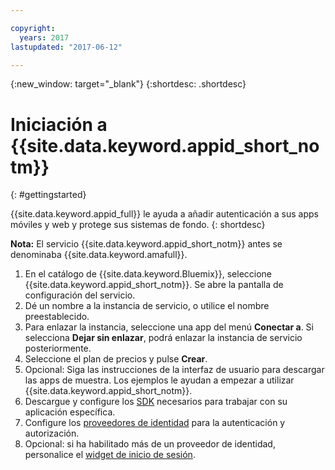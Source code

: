 ```yaml
---

copyright:
  years: 2017
lastupdated: "2017-06-12"

---
```


{:new_window: target="_blank"}
{:shortdesc: .shortdesc}

# Iniciación a {{site.data.keyword.appid_short_notm}}
{: #gettingstarted}

{{site.data.keyword.appid_full}} le ayuda a añadir autenticación a sus apps móviles y web y protege sus sistemas de fondo.
{: shortdesc}

**Nota:** El servicio {{site.data.keyword.appid_short_notm}} antes se denominaba {{site.data.keyword.amafull}}.


1. En el catálogo de {{site.data.keyword.Bluemix}}, seleccione {{site.data.keyword.appid_short_notm}}. Se abre la pantalla de configuración del servicio.
2. Dé un nombre a la instancia de servicio, o utilice el nombre preestablecido.
3. Para enlazar la instancia, seleccione una app del menú **Conectar a**. Si selecciona **Dejar sin enlazar**, podrá enlazar la instancia de servicio posteriormente.
4. Seleccione el plan de precios y pulse **Crear**.
5. Opcional: Siga las instrucciones de la interfaz de usuario para descargar las apps de muestra. Los ejemplos le ayudan a empezar a utilizar {{site.data.keyword.appid_short_notm}}.
6. Descargue y configure los [SDK](/docs/services/appid/relatedlinks.html) necesarios para trabajar con su aplicación específica.
7. Configure los [proveedores de identidad](/docs/services/appid/identity-providers.html) para la autenticación y autorización.
8. Opcional: si ha habilitado más de un proveedor de identidad, personalice el [widget de inicio de sesión](/docs/services/appid/login-widget.html).
